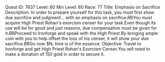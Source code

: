 Quest ID: 7637
Level: 60
Min Level: 60
Race: 77
Title: Emphasis on Sacrifice
Description: In order to prepare yourself for this task, you must first show due sacrifice and judgment... with an emphasis on sacrifice.$B$BYou must acquire High Priest Rohan's exorcism censer for your task.Even though its use will be for good and just reasons, due compensation must be given for it.$B$BProceed to Ironforge and speak with the High Priest.By bringing ample coin with you to help offset the loss of his censer, it will show your due sacrifice.$B$BGo now $N, time is of the essence.
Objective: Travel to Ironforge and get High Priest Rohan's Exorcism Censer.You will need to make a donation of 150 gold in order to secure it.
